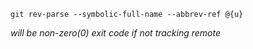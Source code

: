     git rev-parse --symbolic-full-name --abbrev-ref @{u}

*will be non-zero(0) exit code if not tracking remote*